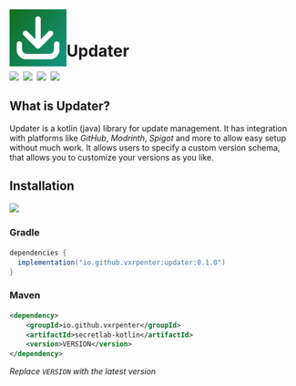 <img align="left" src="https://github.com/Vxrpenter/Updater/blob/assets/assets/logo.png" width="100" height="100"/>

<br/>

# Updater
<div align="left">
  <a href="https://github.com/Vxrpenter/Updater/releases"><img src="https://img.shields.io/github/v/release/Vxrpenter/Updater?include_prereleases&logo=github&logoSize=amg&logoColor=077533&labelColor=333834&sort=date&display_name=tag&style=flat-square&label=Latest%20Release&color=077533" /></a>&nbsp;
  <a href="https://github.com/Vxrpenter/Updater/issues"><img src="https://img.shields.io/github/issues/Vxrpenter/Updater?style=flat-square&logo=git&logoSize=amg&label=Issues&labelColor=333834&logoColor=077533&color=077533" /></a>&nbsp;
  <a href="https://github.com/Vxrpenter/Updater/pulls"><img src="https://img.shields.io/github/issues-pr-raw/Vxrpenter/Updater?style=flat-square&logo=git&logoSize=amg&label=Pull%20Requests&labelColor=333834&logoColor=077533&color=077533" /></a>&nbsp; 
  <a href="https://github.com/Vxrpenter/Updater/blob/master/LICENSE"><img src="https://img.shields.io/github/license/Vxrpenter/Updater?style=flat-square&logo=amazoniam&logoSize=amg&logoColor=077533&label=Licenced%20Under&labelColor=333834&color=077533"/></a>&nbsp;
</div>

## What is Updater?
Updater is a kotlin (java) library for update management. It has integration with platforms like *GitHub*, *Modrinth*, *Spigot* and more to allow easy setup without much work. It allows users to specify a custom version schema, that allows you to customize your versions as you like.

## Installation

<a href=""><img src="https://img.shields.io/maven-central/v/io.github.vxrpenter/updater?style=flat-square&logo=apachemaven&logoColor=f18800&color=f18800"></a>

### Gradle
```gradle
dependencies {
  implementation("io.github.vxrpenter:updater:0.1.0")
}
```

### Maven
```xml
<dependency>
    <groupId>io.github.vxrpenter</groupId>
    <artifactId>secretlab-kotlin</artifactId>
    <version>VERSION</version>
</dependency>
```
*Replace `VERSION` with the latest version*


